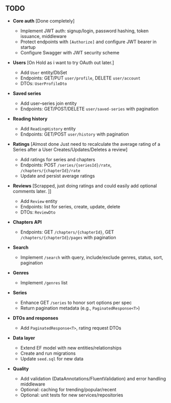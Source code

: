 ## TODO

- **Core auth** [Done completely]
  - Implement JWT auth: signup/login, password hashing, token issuance, middleware
  - Protect endpoints with `[Authorize]` and configure JWT bearer in startup
  - Configure Swagger with JWT security scheme

- **Users** [On Hold as i want to try OAuth out later.]
  - Add `User` entity/DbSet
  - Endpoints: GET/PUT `user/profile`, DELETE `user/account`
  - DTOs: `UserProfileDto`

- **Saved series**
  - Add user–series join entity
  - Endpoints: GET/POST/DELETE `user/saved-series` with pagination

- **Reading history**
  - Add `ReadingHistory` entity
  - Endpoints: GET/POST `user/history` with pagination

- **Ratings** [Almost done Just need to recalculate the average rating of a Series after a User Creates/Updates/Deletes a review]
  - Add ratings for series and chapters
  - Endpoints: POST `/series/{seriesId}/rate`, `/chapters/{chapterId}/rate`
  - Update and persist average ratings

- **Reviews** [Scrapped, just doing ratings and could easily add optional comments later. ]]
  - Add `Review` entity
  - Endpoints: list for series, create, update, delete
  - DTOs: `ReviewDto`
 
- **Chapters API**
  - Endpoints: GET `/chapters/{chapterId}`, GET `/chapters/{chapterId}/pages` with pagination

- **Search**
  - Implement `/search` with query, include/exclude genres, status, sort, pagination

- **Genres**
  - Implement `/genres` list

- **Series**
  - Enhance GET `/series` to honor sort options per spec
  - Return pagination metadata (e.g., `PaginatedResponse<T>`)

- **DTOs and responses**
  - Add `PaginatedResponse<T>`, rating request DTOs

- **Data layer**
  - Extend EF model with new entities/relationships
  - Create and run migrations
  - Update `seed.sql` for new data

- **Quality**
  - Add validation (DataAnnotations/FluentValidation) and error handling middleware
  - Optional: caching for trending/popular/recent
  - Optional: unit tests for new services/repositories